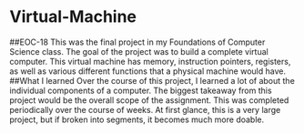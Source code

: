 # Virtual-Machine
##EOC-18
This was the final project in my Foundations of Computer Science class. The goal of the project was to build a complete virtual computer. This virtual machine has memory, instruction pointers, registers, as well as various different functions that a physical machine would have.
##What I learned
Over the course of this project, I learned a lot of about the individual components of a computer. The biggest takeaway from this project would be the overall scope of the assignment. This was completed periodically over the course of weeks. At first glance, this is a very large project, but if broken into segments, it becomes much more doable.
